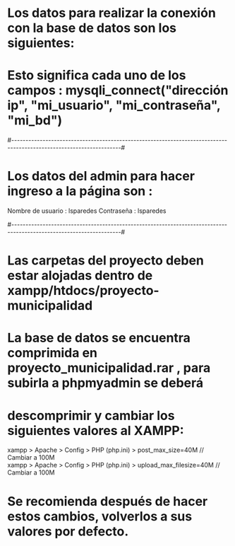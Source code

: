 # Los datos para realizar la conexión con la base de datos son los siguientes:

> <?php
>    $conexion = mysqli_connect("localhost", "root","","proyecto_municipalidad");
> ?>

# Esto significa cada uno de los campos : mysqli_connect("dirección ip", "mi_usuario", "mi_contraseña", "mi_bd")
#--------------------------------------------------------------------------------------------------------------------#

# Los datos del admin para hacer ingreso a la página son : 

Nombre de usuario : lsparedes
Contraseña : lsparedes

#--------------------------------------------------------------------------------------------------------------------#

# Las carpetas del proyecto deben estar alojadas dentro de xampp/htdocs/proyecto-municipalidad

# La base de datos se encuentra comprimida en proyecto_municipalidad.rar , para subirla a phpmyadmin se deberá 
# descomprimir y cambiar los siguientes valores al XAMPP:
xampp > Apache > Config > PHP (php.ini) > post_max_size=40M // Cambiar a 100M <br>
xampp > Apache > Config > PHP (php.ini) > upload_max_filesize=40M // Cambiar a 100M
# Se recomienda después de hacer estos cambios, volverlos a sus valores por defecto.
